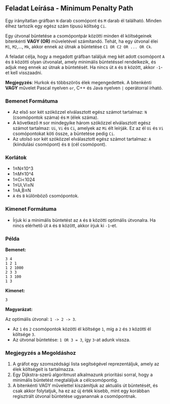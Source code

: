 ## Feladat Leírása - Minimum Penalty Path

Egy irányítatlan gráfban `N` darab csomópont és `M` darab él található. Minden élhez tartozik egy egész szám típusú költség `Ci`.

Egy útvonal büntetése a csomópontpár közötti minden él költségeinek bitenkénti **VAGY (OR)** műveletével számítandó. Tehát, ha egy útvonal élei `M1`, `M2`,..., `Mk`, akkor ennek az útnak a büntetése `C1 OR C2 OR ... OR Ck`.

A feladat célja, hogy a megadott gráfban találjuk meg két adott csomópont `A` és `B` közötti olyan útvonalat, amely minimális büntetéssel rendelkezik, és adjuk meg ennek az útnak a büntetését. Ha nincs út `A` és `B` között, akkor `-1`-et kell visszaadni.

**Megjegyzés**: Hurkok és többszörös élek megengedettek. A bitenkénti **VAGY** művelet Pascal nyelven `or`, C++ és Java nyelven `|` operátorral írható.

### Bemenet Formátuma

- Az első sor két szóközzel elválasztott egész számot tartalmaz: `N` (csomópontok száma) és `M` (élek száma).
- A következő `M` sor mindegyike három szóközzel elválasztott egész számot tartalmaz: `Ui`, `Vi` és `Ci`, amelyek az `Mi` élt leírják. Ez az él `Ui` és `Vi` csomópontokat köti össze, a büntetése pedig `Ci`.
- Az utolsó sor két szóközzel elválasztott egész számot tartalmaz: `A` (kiindulási csomópont) és `B` (cél csomópont).

### Korlátok

- 1≤N≤10^3
- 1≤𝑀≤10^4
- 1≤Ci<1024
- 1≤Ui,Vi≤N
- 1≤A,B≤N
- `A` és `B` különböző csomópontok.


### Kimenet Formátuma

- Írjuk ki a minimális büntetést az `A` és `B` közötti optimális útvonalra. Ha nincs elérhető út `A` és `B` között, akkor írjuk ki `-1`-et.

### Példa

**Bemenet:**
```
3 4
1 2 1
1 2 1000
2 3 3
1 3 100
1 3
```

**Kimenet:**
```
3
```

**Magyarázat:**

Az optimális útvonal: `1 -> 2 -> 3`.

- Az `1` és `2` csomópontok közötti él költsége `1`, míg a `2` és `3` közötti él költsége `3`.
- Az útvonal büntetése: `1 OR 3 = 3`, így `3`-at adunk vissza.

### Megjegyzés a Megoldáshoz

1. A gráfot egy szomszédsági lista segítségével reprezentáljuk, amely az élek költségeit is tartalmazza.
2. Egy Dijkstra-szerű algoritmust alkalmazunk prioritási sorral, hogy a minimális büntetést megtaláljuk a célcsomópontig.
3. A bitenkénti VAGY művelettel kiszámítjuk az aktuális út büntetését, és csak akkor folytatjuk, ha ez az új érték kisebb, mint egy korábban regisztrált útvonal büntetése ugyanannak a csomópontnak.